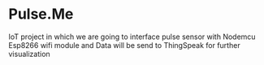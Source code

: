 # Pulse.Me
IoT project in which we are going to interface pulse sensor with Nodemcu Esp8266 wifi module and Data will be send to ThingSpeak for further visualization
